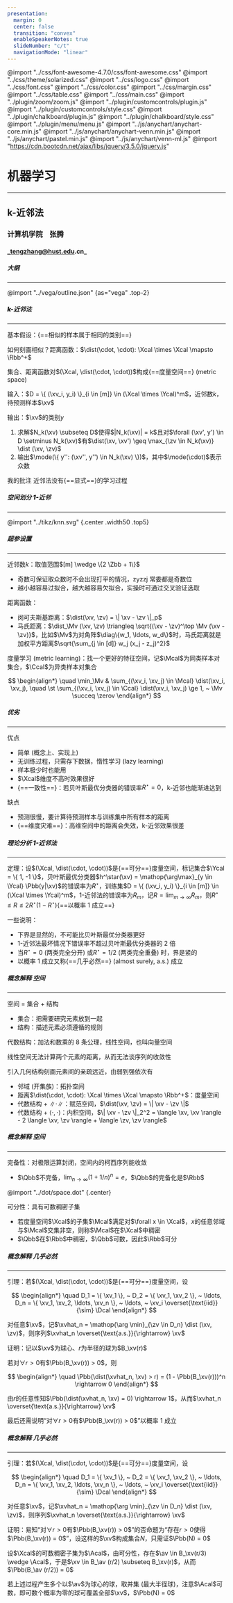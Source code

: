 ```yaml
---
presentation:
  margin: 0
  center: false
  transition: "convex"
  enableSpeakerNotes: true
  slideNumber: "c/t"
  navigationMode: "linear"
---
```


@import "../css/font-awesome-4.7.0/css/font-awesome.css"
@import "../css/theme/solarized.css"
@import "../css/logo.css"
@import "../css/font.css"
@import "../css/color.css"
@import "../css/margin.css"
@import "../css/table.css"
@import "../css/main.css"
@import "../plugin/zoom/zoom.js"
@import "../plugin/customcontrols/plugin.js"
@import "../plugin/customcontrols/style.css"
@import "../plugin/chalkboard/plugin.js"
@import "../plugin/chalkboard/style.css"
@import "../plugin/menu/menu.js"
@import "../js/anychart/anychart-core.min.js"
@import "../js/anychart/anychart-venn.min.js"
@import "../js/anychart/pastel.min.js"
@import "../js/anychart/venn-ml.js"
@import "https://cdn.bootcdn.net/ajax/libs/jquery/3.5.0/jquery.js"

<!-- slide data-notes="" -->

<div class="bottom20"></div>

# 机器学习

<hr class="width50 center">

## k-近邻法

<div class="bottom8"></div>

### 计算机学院 &nbsp;&nbsp; 张腾

#### _tengzhang@hust.edu.cn_

<!-- slide vertical=true data-notes="" -->

##### 大纲

---

@import "../vega/outline.json" {as="vega" .top-2}

<!-- slide data-notes="" -->

##### <span style="font-weight:900">k-</span>近邻法

---

基本假设：{==相似的样本属于相同的类别==}

<div class="top-2"></div>

如何刻画相似？距离函数：$\dist(\cdot, \cdot): \Xcal \times \Xcal \mapsto \Rbb^+$

<div class="top-2"></div>

集合、距离函数对$(\Xcal, \dist(\cdot, \cdot))$构成{==度量空间==} (metric space)

<div class="top2"></div>

输入：$D = \{ (\xv_i, y_i) \}_{i \in [m]} \in (\Xcal \times \Ycal)^m$，近邻数$k$，待预测样本$\xv$

<div class="top-3"></div>

输出：$\xv$的类别$y$

1. 求解$N_k(\xv) \subseteq D$使得$|N_k(\xv)| = k$且对$\forall (\xv', y') \in D \setminus N_k(\xv)$有$\dist(\xv, \xv') \geq \max_{\zv \in N_k(\xv)} \dist (\xv, \zv)$
2. 输出$\mode(\{ y'': (\xv'', y'') \in N_k(\xv) \})$，其中$\mode(\cdot)$表示众数

<div class="top4"></div>

我的批注 近邻法没有{==显式==}的学习过程

<!-- slide vertical=true data-notes="" -->

##### 空间划分 <span style="font-weight:900">1-</span>近邻

---

@import "../tikz/knn.svg" {.center .width50 .top5}

<!-- slide vertical data-notes="" -->

##### 超参设置

---

近邻数$k$：取值范围$[m] \wedge \{2 \Zbb + 1\}$

- 奇数可保证取众数时不会出现打平的情况，zyzzj 常委都是奇数位
- 越小越容易过拟合，越大越容易欠拟合，实操时可通过交叉验证选取

<div class="top2"></div>

距离函数：

- 闵可夫斯基距离：$\dist(\xv, \zv) = \| \xv - \zv \|_p$
- 马氏距离：$\dist_\Mv (\xv, \zv) \triangleq \sqrt{(\xv - \zv)^\top \Mv (\xv - \zv)}$，比如$\Mv$为对角阵$\diag\{w_1, \ldots, w_d\}$时，马氏距离就是加权平方距离$\sqrt{\sum_{j \in [d]} w_j (x_j - z_j)^2}$

<div class="top2"></div>

度量学习 (metric learning)：找一个更好的特征空间，记$\Mcal$为同类样本对集合，$\Ccal$为异类样本对集合

$$
\begin{align*}
    \quad \min_\Mv & \sum_{(\xv_i, \xv_j) \in \Mcal} \dist(\xv_i, \xv_j), \quad \st \sum_{(\xv_i, \xv_j) \in \Ccal} \dist(\xv_i, \xv_j) \ge 1, ~ \Mv \succeq \zerov
\end{align*}
$$

<!-- slide vertical data-notes="" -->

##### 优劣

---

优点

- 简单 (概念上、实现上)
- 无训练过程，只需存下数据，惰性学习 (lazy learning)
- 样本极少时也能用
- $\Xcal$维度不高时效果很好
- {==一致性==}：若贝叶斯最优分类器的错误率$R^\star = 0$，k-近邻也能渐进达到

<div class="top4"></div>

缺点

- 预测很慢，要计算待预测样本与训练集中所有样本的距离
- {==维度灾难==}：高维空间中的距离会失效，k-近邻效果很差

<!-- slide data-notes="" -->

##### 理论分析 <span style="font-weight:900">1-</span>近邻法

---

定理：设$(\Xcal, \dist(\cdot, \cdot))$是{==可分==}度量空间，标记集合$\Ycal = \{ 1, -1 \}$，贝叶斯最优分类器$h^\star(\xv) = \mathop{\arg\max}_{y \in \Ycal} \Pbb(y|\xv)$的错误率为$R^\star$，训练集$D = \{ (\xv_i, y_i) \}_{i \in [m]} \in (\Xcal \times \Ycal)^m$，1-近邻法的错误率为$R_m$，记$R = \lim_{m \rightarrow \infty} R_m$，则$R^\star \le R \le 2 R^\star (1 - R^\star)${==以概率 1 成立==}

一些说明：

- 下界是显然的，不可能比贝叶斯最优分类器更好
- 1-近邻法最坏情况下错误率不超过贝叶斯最优分类器的 2 倍
- 当$R^\star = 0$ (两类完全分开) 或$R^\star = 1/2$ (两类完全重叠) 时，界是紧的
- 以概率 1 成立又称{==几乎必然==} (almost surely, a.s.) 成立

<!-- slide data-notes="" -->

##### 概念解释 空间

---

空间 = 集合 + 结构

- 集合：把需要研究元素放到一起
- 结构：描述元素必须遵循的规则

<div class="top2"></div>

代数结构：加法和数乘的 8 条公理，线性空间，也叫向量空间

<div class="top-2"></div>

线性空间无法计算两个元素的距离，从而无法谈序列的收敛性

引入几何结构刻画元素间的亲疏远近，由弱到强依次有

- 邻域 (开集族)：拓扑空间
- 距离$\dist(\cdot, \cdot): \Xcal \times \Xcal \mapsto \Rbb^+$：度量空间
- 代数结构 + $\|\cdot\|$：赋范空间，$\dist(\xv, \zv) = \| \xv - \zv \|$
- 代数结构 + $\langle \cdot, \cdot \rangle$：内积空间，$\| \xv - \zv \|_2^2 = \langle \xv, \xv \rangle - 2 \langle \xv, \zv \rangle + \langle \zv, \zv \rangle$

<!-- slide vertical=true data-notes="" -->

##### 概念解释 空间

---

完备性：对极限运算封闭，空间内的柯西序列能收敛

- $\Qbb$不完备，$\lim_{n \rightarrow \infty} (1 + 1 / n)^n = e$，$\Qbb$的完备化是$\Rbb$

<div class="top2"></div>

@import "../dot/space.dot" {.center}

<div class="top-3"></div>

可分性：具有可数稠密子集

- 若度量空间$\Xcal$的子集$\Mcal$满足对$\forall x \in \Xcal$，$x$的任意邻域与$\Mcal$交集非空，则称$\Mcal$在$\Xcal$中稠密
- $\Qbb$在$\Rbb$中稠密，$\Qbb$可数，因此$\Rbb$可分

<!-- slide data-notes="" -->

##### 概念解释 几乎必然

---

引理：若$(\Xcal, \dist(\cdot, \cdot))$是{==可分==}度量空间，设

$$
\begin{align*}
    \quad D_1 = \{ \xv_1 \}, ~ D_2 = \{ \xv_1, \xv_2 \}, ~ \ldots, D_n = \{ \xv_1, \xv_2, \ldots, \xv_n \}, ~ \ldots, ~ \xv_i \overset{\text{iid}}{\sim} \Dcal
\end{align*}
$$

<div class="top-3"></div>

对任意$\xv$，记$\xvhat_n = \mathop{\arg \min}_{\zv \in D_n} \dist (\xv, \zv)$，则序列$\xvhat_n \overset{\text{a.s.}}{\rightarrow} \xv$

证明：记以$\xv$为球心、$r$为半径的球为$B_\xv(r)$

若对$\forall r > 0$有$\Pbb(B_\xv(r)) > 0$，则

$$
\begin{align*}
    \quad \Pbb(\dist(\xvhat_n, \xv) > r) = (1 - \Pbb(B_\xv(r)))^n \rightarrow 0
\end{align*}
$$

<div class="top-4"></div>

由$r$的任意性知$\Pbb(\dist(\xvhat_n, \xv) = 0) \rightarrow 1$，从而$\xvhat_n \overset{\text{a.s.}}{\rightarrow} \xv$

最后还需说明“对$\forall r > 0$有$\Pbb(B_\xv(r)) > 0$”以概率 1 成立

<!-- slide vertical=true data-notes="" -->

##### 概念解释 几乎必然

---

引理：若$(\Xcal, \dist(\cdot, \cdot))$是{==可分==}度量空间，设

$$
\begin{align*}
    \quad D_1 = \{ \xv_1 \}, ~ D_2 = \{ \xv_1, \xv_2 \}, ~ \ldots, D_n = \{ \xv_1, \xv_2, \ldots, \xv_n \}, ~ \ldots, ~ \xv_i \overset{\text{iid}}{\sim} \Dcal
\end{align*}
$$

<div class="top-3"></div>

对任意$\xv$，记$\xvhat_n = \mathop{\arg \min}_{\zv \in D_n} \dist (\xv, \zv)$，则序列$\xvhat_n \overset{\text{a.s.}}{\rightarrow} \xv$

证明：易知“对$\forall r > 0$有$\Pbb(B_\xv(r)) > 0$”的否命题为“存在$r > 0$使得$\Pbb(B_\xv(r)) = 0$”，设这样的$\xv$构成集合$N$，只需证$\Pbb(N) = 0$

设$\Xcal$的可数稠密子集为$\Acal$，由可分性，存在$\av \in B_\xv(r/3) \wedge \Acal$，于是$\xv \in B_\av (r/2) \subseteq B_\xv(r)$，从而$\Pbb(B_\av (r/2)) = 0$

若上述过程产生多个以$\av$为球心的球，取并集 (最大半径球)，注意$\Acal$可数，即可数个概率为零的球可覆盖全部$\xv$，$\Pbb(N) = 0$
